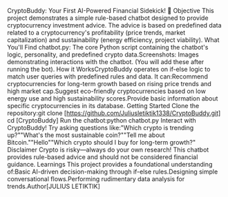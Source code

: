 CryptoBuddy: Your First AI-Powered Financial Sidekick! 🌟
Objective
This project demonstrates a simple rule-based chatbot designed to provide cryptocurrency investment advice. The advice is based on predefined data related to a cryptocurrency's profitability (price trends, market capitalization) and sustainability (energy efficiency, project viability).
What You'll Find
chatbot.py: The core Python script containing the chatbot's logic, personality, and predefined crypto data.Screenshots: Images demonstrating interactions with the chatbot. (You will add these after running the bot).
How it WorksCryptoBuddy operates on if-else logic to match user queries with predefined rules and data. It can:Recommend cryptocurrencies for long-term growth based on rising price trends and high market cap.Suggest eco-friendly cryptocurrencies based on low energy use and high sustainability scores.Provide basic information about specific cryptocurrencies in its database.
Getting Started
Clone the repository:git clone [https://github.com/Juliusletiktik1338/CryptoBuddy.git]
cd [CryptoBuddy]
Run the chatbot:python chatbot.py
Interact with CryptoBuddy! Try asking questions like:"Which crypto is trending up?""What's the most sustainable coin?""Tell me about Bitcoin.""Hello""Which crypto should I buy for long-term growth?"
Disclaimer
Crypto is risky—always do your own research! This chatbot provides rule-based advice and should not be considered financial guidance.
Learnings
This project provides a foundational understanding of:Basic AI-driven decision-making through if-else rules.Designing simple conversational flows.Performing rudimentary data analysis for trends.Author[JULIUS LETIKTIK]
